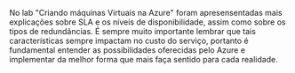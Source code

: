 No lab "Criando máquinas Virtuais na Azure" foram apresensentadas mais explicações sobre SLA e os níveis de disponibilidade, assim como sobre os tipos de redundãncias. É sempre muito importante lembrar que tais características sempre impactam no custo do serviço, portanto é fundamental entender as possibilidades oferecidas pelo Azure e implementar da melhor forma que mais faça sentido para cada realidade.

